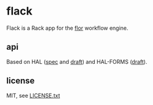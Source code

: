 
# flack

Flack is a Rack app for the [flor](https://github.com/floraison/flor) workflow engine.

## api

Based on HAL ([spec](http://stateless.co/hal_specification.html) and [draft](https://tools.ietf.org/html/draft-kelly-json-hal-07)) and HAL-FORMS ([draft](https://rwcbook.github.io/hal-forms/)).

## license

MIT, see [LICENSE.txt](LICENSE.txt)


